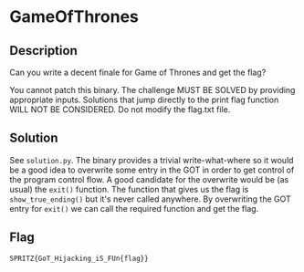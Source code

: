 # GameOfThrones

## Description

Can you write a decent finale for Game of Thrones and get the flag?

You cannot patch this binary.
The challenge MUST BE SOLVED by providing appropriate inputs.
Solutions that jump directly to the print flag function WILL NOT BE CONSIDERED.
Do not modify the flag.txt file.

## Solution

See `solution.py`.
The binary provides a trivial write-what-where so it would be a good idea to overwrite some entry in the GOT in order to get control of the program control flow.
A good candidate for the overwrite would be (as usual) the `exit()` function.
The function that gives us the flag is `show_true_ending()` but it's never called anywhere.
By overwriting the GOT entry for `exit()` we can call the required function and get the flag.

## Flag

```plain
SPRITZ{GoT_Hijacking_iS_FUn{flag}}
```
